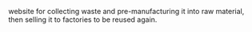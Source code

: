 website for collecting waste and pre-manufacturing it into raw material, then selling it to factories to be reused again.
